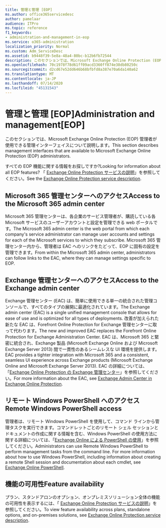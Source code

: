 ```yaml
---
title: 管理と管理 [EOP]
ms.author: office365servicedesc
author: pamelaar
audience: ITPro
ms.topic: reference
f1_keywords:
- administration-and-management-in-eop
ms.service: o365-administration
localization_priority: Normal
ms.custom: Adm_ServiceDesc
ms.assetid: b9448f39-5e8a-48a4-80bc-b12b6fb72544
description: このセクションでは、Microsoft Exchange Online Protection (EOP) 管理者が使用できる管理インターフェイスについて説明します。
ms.openlocfilehash: 70c1978f78d61ff09acd3360ff874e38db80250c
ms.sourcegitcommit: d2cd67e52dd646b68bfbfd8a387e70a6da140a62
ms.translationtype: MT
ms.contentlocale: ja-JP
ms.lasthandoff: 07/14/2020
ms.locfileid: "45131543"
---
```

# <a name="administration-and-managementeop"></a><span data-ttu-id="3b606-103">管理と管理 [EOP]</span><span class="sxs-lookup"><span data-stu-id="3b606-103">Administration and management[EOP]</span></span>

<span data-ttu-id="3b606-104">このセクションでは、Microsoft Exchange Online Protection (EOP) 管理者が使用できる管理インターフェイスについて説明します。</span><span class="sxs-lookup"><span data-stu-id="3b606-104">This section describes management interfaces that are available to Microsoft Exchange Online Protection (EOP) administrators.</span></span>
  
<span data-ttu-id="3b606-105">すべての EOP 機能に関する情報をお探しですか?</span><span class="sxs-lookup"><span data-stu-id="3b606-105">Looking for information about all EOP features?</span></span> <span data-ttu-id="3b606-106">「 [Exchange Online Protection サービスの説明](exchange-online-protection-service-description.md)」を参照してください。</span><span class="sxs-lookup"><span data-stu-id="3b606-106">See the [Exchange Online Protection service description](exchange-online-protection-service-description.md).</span></span>
  
## <a name="access-to-the-microsoft-365-admin-center"></a><span data-ttu-id="3b606-107">Microsoft 365 管理センターへのアクセス</span><span class="sxs-lookup"><span data-stu-id="3b606-107">Access to the Microsoft 365 admin center</span></span>

<span data-ttu-id="3b606-108">Microsoft 365 管理センターは、各企業のサービス管理者が、購読している各 Microsoft サービスのユーザーアカウントと設定を管理できる web ポータルです。</span><span class="sxs-lookup"><span data-stu-id="3b606-108">The Microsoft 365 admin center is the web portal from which each company's service administrator can manage user accounts and settings for each of the Microsoft services to which they subscribe.</span></span> <span data-ttu-id="3b606-109">Microsoft 365 管理センター内から、管理者は EAC へのリンクをたどって、EOP に固有の設定を管理できます。</span><span class="sxs-lookup"><span data-stu-id="3b606-109">From within the Microsoft 365 admin center, administrators can follow links to the EAC, where they can manage settings specific to EOP.</span></span>
  
## <a name="access-to-the-exchange-admin-center"></a><span data-ttu-id="3b606-110">Exchange 管理センターへのアクセス</span><span class="sxs-lookup"><span data-stu-id="3b606-110">Access to the Exchange admin center</span></span>

<span data-ttu-id="3b606-111">Exchange 管理センター (EAC) は、簡単に使用できる単一の統合された管理コンソールで、すべてのタイプの展開に最適化されています。</span><span class="sxs-lookup"><span data-stu-id="3b606-111">The Exchange admin center (EAC) is a single unified management console that allows for ease of use and is optimized for all types of deployments.</span></span> <span data-ttu-id="3b606-112">改善が加えられた新たな EAC は、Forefront Online Protection for Exchange 管理センターに取って代わります。</span><span class="sxs-lookup"><span data-stu-id="3b606-112">The new and improved EAC replaces the Forefront Online Protection for Exchange Administration Center.</span></span> <span data-ttu-id="3b606-113">EAC は、Microsoft 365 と緊密に統合され、Exchange 製品 (Microsoft Exchange Online および Microsoft Exchange Server 2013) 間で一貫性のあるシームレスな UI 環境を提供します。</span><span class="sxs-lookup"><span data-stu-id="3b606-113">EAC provides a tighter integration with Microsoft 365 and a consistent, seamless UI experience across Exchange products (Microsoft Exchange Online and Microsoft Exchange Server 2013).</span></span> <span data-ttu-id="3b606-114">EAC の詳細については、「[Exchange Online Protection の Exchange 管理センター](https://go.microsoft.com/fwlink/p/?LinkId=282381)」を参照してください。</span><span class="sxs-lookup"><span data-stu-id="3b606-114">For more information about the EAC, see [Exchange Admin Center in Exchange Online Protection](https://go.microsoft.com/fwlink/p/?LinkId=282381).</span></span>
  
## <a name="remote-windows-powershell-access"></a><span data-ttu-id="3b606-115">リモート Windows PowerShell へのアクセス</span><span class="sxs-lookup"><span data-stu-id="3b606-115">Remote Windows PowerShell access</span></span>

 <span data-ttu-id="3b606-p104">管理者は、リモート Windows PowerShell を使用して、コマンド ラインから管理タスクを実行できます。コマンドレットごとのリモート シェル セッションとドキュメントの作成に関する情報を含む、Windows PowerShell の使用方法に関する詳細については、「[Exchange Online による PowerShell の使用](https://go.microsoft.com/fwlink/p/?LinkId=282266)」を参照してください。</span><span class="sxs-lookup"><span data-stu-id="3b606-p104">Administrators can use Remote Windows PowerShell to perform management tasks from the command line. For more information about how to use Windows PowerShell, including information about creating a remote Shell session and documentation about each cmdlet, see [Exchange Online PowerShell](https://go.microsoft.com/fwlink/p/?LinkId=282266).</span></span>
  
## <a name="feature-availability"></a><span data-ttu-id="3b606-118">機能の可用性</span><span class="sxs-lookup"><span data-stu-id="3b606-118">Feature availability</span></span>

<span data-ttu-id="3b606-119">プラン、スタンドアロンのオプション、オンプレミスソリューション全体の機能の可用性を表示するには、「 [Exchange Online Protection サービスの説明](exchange-online-protection-service-description.md)」を参照してください。</span><span class="sxs-lookup"><span data-stu-id="3b606-119">To view feature availability across plans, standalone options, and on-premises solutions, see [Exchange Online Protection service description](exchange-online-protection-service-description.md).</span></span>
  